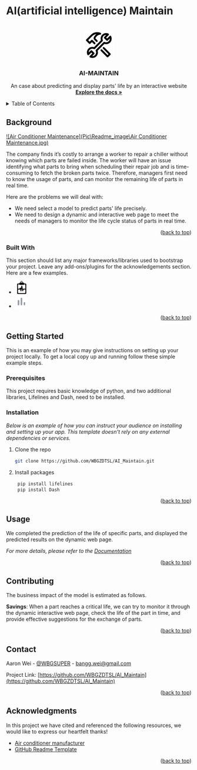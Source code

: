 # AI(artificial intelligence) Maintain
<a name="readme-top"> </a>


<!-- PROJECT LOGO -->
<br />
<div align="center">
  <a href="https://github.com/WBGZDTSL/AI_Maintain">
    <img src="Pic\Readme_image\repair.png" alt="Logo" width="80" height="80">
  </a>

  <h3 align="center">AI-MAINTAIN</h3>

  <p align="center">
    An case about  predicting and display parts' life by an interactive website
    <br />
    <a href="https://github.com/WBGZDTSL/AI_Maintain/tree/main/Document"><strong>Explore the docs »</strong></a>
    <br />
  </p>
</div>

<!-- TABLE OF CONTENTS -->
<details>
  <summary>Table of Contents</summary>
  <ol>
    <li>
      <a href="#background">Background</a>
      <ul>
        <li><a href="#built-with">Built With</a></li>
      </ul>
    </li>
    <li>
      <a href="#getting-started">Getting Started</a>
      <ul>
        <li><a href="#prerequisites">Prerequisites</a></li>
        <li><a href="#installation">Installation</a></li>
      </ul>
    </li>
    <li><a href="#usage">Usage</a></li>
    <li><a href="#contributing">Contributing</a></li>
    <li><a href="#contact">Contact</a></li>
    <li><a href="#acknowledgments">Acknowledgments</a></li>
  </ol>
</details>



<!-- ABOUT THE PROJECT -->
## Background

[![Air Conditioner Maintenance](Pic\Readme_image\Air Conditioner Maintenance.jpg)](https://www.penguincool.com/wp-content/uploads/2018/12/63086869_m.jpg)

The company finds it’s costly to arrange a worker to repair a chiller without knowing which parts are failed inside. The worker will have an issue identifying what parts to bring when scheduling their repair job and is time-consuming to fetch the broken parts twice. Therefore, managers first need to know the usage of parts, and can monitor the remaining life of parts in real time.

Here are the problems we will deal with:
* We need select a model to predict parts' life precisely.
* We need to design a dynamic and interactive web page to meet the needs of managers to monitor the life cycle status of parts in real time.

<p align="right">(<a href="#readme-top">back to top</a>)</p>



### Built With

This section should list any major frameworks/libraries used to bootstrap your project. Leave any add-ons/plugins for the acknowledgements section. Here are a few examples.

* [<img alt="Lifelines" height="35" src="Pic\Readme_image\lifelines.png" width="35"/>][Lifelines-url]
* [<img alt="Dash" height="35" src="Pic\Readme_image\dash-board.png" width="35"/>][Dash-url]


<p align="right">(<a href="#readme-top">back to top</a>)</p>



<!-- GETTING STARTED -->
## Getting Started

This is an example of how you may give instructions on setting up your project locally.
To get a local copy up and running follow these simple example steps.

### Prerequisites

This project requires basic knowledge of python, and two additional libraries, Lifelines and Dash, need to be installed.


### Installation

_Below is an example of how you can instruct your audience on installing and setting up your app. This template doesn't rely on any external dependencies or services._

1. Clone the repo
   ```sh
   git clone https://github.com/WBGZDTSL/AI_Maintain.git
   ```
2. Install packages
   ```pycon
    pip install lifelines
    pip install Dash 
   ```

<p align="right">(<a href="#readme-top">back to top</a>)</p>


<!-- USAGE EXAMPLES -->
## Usage

We completed the prediction of the life of specific parts, and displayed the predicted results on the dynamic web page.

_For more details, please refer to the [Documentation](https://github.com/WBGZDTSL/AI_Maintain/tree/main/Document)_

<p align="right">(<a href="#readme-top">back to top</a>)</p>



<!-- CONTRIBUTING -->
## Contributing

The business impact of the model is estimated as follows.

**Savings**:
When a part reaches a critical life, we can try to monitor it through the dynamic interactive web page, 
check the life of the part in time, and provide effective suggestions for the exchange of parts.

<p align="right">(<a href="#readme-top">back to top</a>)</p>



<!-- CONTACT -->
## Contact

Aaron Wei - [@WBGSUPER](https://twitter.com/WBGSUPER) - bangg.wei@gmail.com

Project Link: [https://github.com/WBGZDTSL/AI_Maintain](https://github.com/WBGZDTSL/AI_Maintain)

<p align="right">(<a href="#readme-top">back to top</a>)</p>



<!-- ACKNOWLEDGMENTS -->
## Acknowledgments

In this project we have cited and referenced the following resources, we would like to express our heartfelt thanks!

* [Air conditioner manufacturer](https://www.asahi.com/ajw/articles/13060517)
* [GitHub Readme Template](https://github.com/othneildrew/Best-README-Template)

<p align="right">(<a href="#readme-top">back to top</a>)</p>



<!-- MARKDOWN LINKS & IMAGES -->
<!-- https://www.markdownguide.org/basic-syntax/#reference-style-links -->
[Lifelines-url]: https://lifelines.readthedocs.io/en/latest/index.html#
[Dash-url]: https://dash.plotly.com/